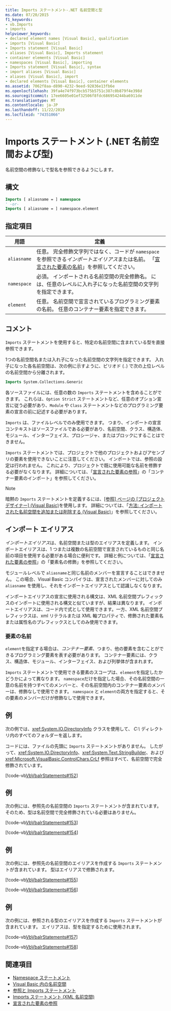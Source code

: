 ```yaml
---
title: Imports ステートメント-.NET 名前空間と型
ms.date: 07/20/2015
f1_keywords:
- vb.Imports
- imports
helpviewer_keywords:
- declared element names [Visual Basic], qualification
- imports [Visual Basic]
- Imports statement [Visual Basic]
- aliases [Visual Basic], Imports statement
- container elements [Visual Basic]
- namespaces [Visual Basic], importing
- Imports statement [Visual Basic], syntax
- import aliases [Visual Basic]
- aliases [Visual Basic], import
- declared elements [Visual Basic], container elements
ms.assetid: 7062f8aa-d890-4232-9eed-92836e13fb6e
ms.openlocfilehash: 39fa4e74f973bcb575b5751c387c0b879f4e398d
ms.sourcegitcommit: 17ee6605e01ef32506f8fdc686954244ba6911de
ms.translationtype: MT
ms.contentlocale: ja-JP
ms.lasthandoff: 11/22/2019
ms.locfileid: "74351066"
---
```

# <a name="imports-statement-net-namespace-and-type"></a>Imports ステートメント (.NET 名前空間および型)

名前空間の修飾なしで型名を参照できるようにします。

## <a name="syntax"></a>構文

```vb
Imports [ aliasname = ] namespace
' -or-
Imports [ aliasname = ] namespace.element
```

## <a name="parts"></a>指定項目

|用語|定義|
|---|---|
|`aliasname`|任意。 完全修飾文字列ではなく、コードが `namespace` を参照できる*インポートエイリアス*または名前。 「[宣言された要素の名前](../../programming-guide/language-features/declared-elements/declared-element-names.md)」を参照してください。|
|`namespace`|必須。 インポートされる名前空間の完全修飾名。 には、任意のレベルに入れ子になった名前空間の文字列を指定できます。|
|`element`|任意。 名前空間で宣言されているプログラミング要素の名前。 任意のコンテナー要素を指定できます。|

## <a name="remarks"></a>コメント

`Imports` ステートメントを使用すると、特定の名前空間に含まれている型を直接参照できます。

1つの名前空間名または入れ子になった名前空間の文字列を指定できます。 入れ子になった各名前空間は、次の例に示すように、ピリオド (`.`) で次の上位レベルの名前空間から分離されます。

```vb
Imports System.Collections.Generic
```

各ソースファイルには、任意の数の `Imports` ステートメントを含めることができます。 これらは、`Option Strict` ステートメントなど、任意のオプション宣言に従う必要があり、`Module` や `Class` ステートメントなどのプログラミング要素の宣言の前に記述する必要があります。

`Imports` は、ファイルレベルでのみ使用できます。 つまり、インポートの宣言コンテキストはソースファイルである必要があり、名前空間、クラス、構造体、モジュール、インターフェイス、プロシージャ、またはブロックにすることはできません。

`Imports` ステートメントでは、プロジェクトで他のプロジェクトおよびアセンブリの要素を使用できないことに注意してください。 インポートでは、参照の設定は行われません。 これにより、プロジェクトで既に使用可能な名前を修飾する必要がなくなります。 詳細については、「[宣言された要素の参照](../../programming-guide/language-features/declared-elements/references-to-declared-elements.md)」の「コンテナー要素のインポート」を参照してください。

> [!NOTE]
> 暗黙の `Imports` ステートメントを定義するには、[[参照] ページの [プロジェクトデザイナー] (Visual Basic)](/visualstudio/ide/reference/references-page-project-designer-visual-basic)を使用します。 詳細については、「[方法: インポートされた名前空間を追加または削除する (Visual Basic)](/visualstudio/ide/how-to-add-or-remove-imported-namespaces-visual-basic)」を参照してください。

## <a name="import-aliases"></a>インポート エイリアス

*インポートエイリアス*は、名前空間または型のエイリアスを定義します。 インポートエイリアスは、1 つまたは複数の名前空間で宣言されているものと同じ名前の項目を使用する必要がある場合に便利です。 詳細と例については、「[宣言された要素の参照](../../programming-guide/language-features/declared-elements/references-to-declared-elements.md)」の「要素名の修飾」を参照してください。

モジュールレベルで `aliasname`と同じ名前のメンバーを宣言することはできません。 この場合、Visual Basic コンパイラは、宣言されたメンバーに対してのみ `aliasname` を使用し、それをインポートエイリアスとして認識しなくなります。

インポートエイリアスの宣言に使用される構文は、XML 名前空間プレフィックスのインポートに使用される構文と似ていますが、結果は異なります。 インポートエイリアスは、コード内で式として使用できます。一方、XML 名前空間プレフィックスは、xml リテラルまたは XML 軸プロパティで、修飾された要素名または属性名のプレフィックスとしてのみ使用できます。

### <a name="element-names"></a>要素の名前

`element`を指定する場合は、*コンテナー要素*、つまり、他の要素を含むことができるプログラミング要素を表す必要があります。 コンテナー要素には、クラス、構造体、モジュール、インターフェイス、および列挙体が含まれます。

`Imports` ステートメントで使用できる要素のスコープは、`element`を指定したかどうかによって異なります。 `namespace`だけを指定した場合、その名前空間の一意の名前を持つすべてのメンバーと、その名前空間内のコンテナー要素のメンバーは、修飾なしで使用できます。 `namespace` と `element`の両方を指定すると、その要素のメンバーだけが修飾なしで使用できます。

## <a name="example"></a>例

次の例では、<xref:System.IO.DirectoryInfo> クラスを使用して、 *C:\\* ディレクトリ内のすべてのフォルダーを返します。

コードには、ファイルの先頭に `Imports` ステートメントがありません。 したがって、<xref:System.IO.DirectoryInfo>、<xref:System.Text.StringBuilder>、および <xref:Microsoft.VisualBasic.ControlChars.CrLf> 参照はすべて、名前空間で完全修飾されています。

[!code-vb[VbVbalrStatements#152](~/samples/snippets/visualbasic/VS_Snippets_VBCSharp/VbVbalrStatements/VB/class12.vb#152)]

## <a name="example"></a>例

次の例には、参照先の名前空間の `Imports` ステートメントが含まれています。 そのため、型は名前空間で完全修飾されている必要はありません。

[!code-vb[VbVbalrStatements#153](~/samples/snippets/visualbasic/VS_Snippets_VBCSharp/VbVbalrStatements/VB/class12.vb#153)]

[!code-vb[VbVbalrStatements#154](~/samples/snippets/visualbasic/VS_Snippets_VBCSharp/VbVbalrStatements/VB/class12.vb#154)]
  
## <a name="example"></a>例

次の例には、参照先の名前空間のエイリアスを作成する `Imports` ステートメントが含まれています。 型はエイリアスで修飾されます。

[!code-vb[VbVbalrStatements#155](~/samples/snippets/visualbasic/VS_Snippets_VBCSharp/VbVbalrStatements/VB/class12.vb#155)]

[!code-vb[VbVbalrStatements#156](~/samples/snippets/visualbasic/VS_Snippets_VBCSharp/VbVbalrStatements/VB/class12.vb#156)]

## <a name="example"></a>例

次の例には、参照される型のエイリアスを作成する `Imports` ステートメントが含まれています。 エイリアスは、型を指定するために使用されます。

[!code-vb[VbVbalrStatements#157](~/samples/snippets/visualbasic/VS_Snippets_VBCSharp/VbVbalrStatements/VB/class12.vb#157)]

[!code-vb[VbVbalrStatements#158](~/samples/snippets/visualbasic/VS_Snippets_VBCSharp/VbVbalrStatements/VB/class12.vb#158)]
  
## <a name="see-also"></a>関連項目

- [Namespace ステートメント](namespace-statement.md)
- [Visual Basic 内の名前空間](../../programming-guide/program-structure/namespaces.md)
- [参照と Imports ステートメント](../../programming-guide/program-structure/references-and-the-imports-statement.md)
- [Imports ステートメント (XML 名前空間)](imports-statement-xml-namespace.md)
- [宣言された要素の参照](../../programming-guide/language-features/declared-elements/references-to-declared-elements.md)
